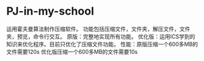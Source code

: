 # PJ-in-my-school
运用霍夫曼算法制作压缩软件。
功能包括压缩文件，文件夹，解压文件，文件夹，预览，命令行交互。
原版：完整地实现所有功能。
优化版：运用ICS学到的知识来优化程序。目前只优化了压缩文件功能。
性能：原版压缩一个600多MB的文件需要120s
      优化版压缩一个600多MB的文件需要10s
